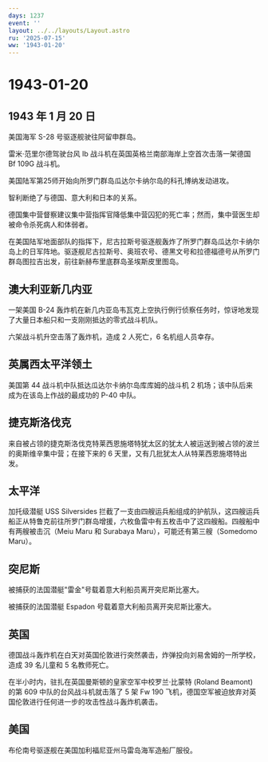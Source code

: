 ```yaml
---
days: 1237
event: ''
layout: ../../layouts/Layout.astro
ru: '2025-07-15'
ww: '1943-01-20'
---
```


# 1943-01-20

## 1943 年 1 月 20 日

美国海军 S-28 号驱逐舰驶往阿留申群岛。

雷米·范里尔德驾驶台风 Ib 战斗机在英国英格兰南部海岸上空首次击落一架德国
Bf 109G 战斗机。

美国陆军第25师开始向所罗门群岛瓜达尔卡纳尔岛的科孔博纳发动进攻。

智利断绝了与德国、意大利和日本的关系。

德国集中营督察建议集中营指挥官降低集中营囚犯的死亡率；然而，集中营医生却被命令杀死病人和体弱者。

在美国陆军地面部队的指挥下，尼古拉斯号驱逐舰轰炸了所罗门群岛瓜达尔卡纳尔岛上的日军阵地。驱逐舰尼古拉斯号、奥班农号、德黑文号和拉德福德号从所罗门群岛图拉吉出发，前往新赫布里底群岛圣埃斯皮里图岛。

## 澳大利亚新几内亚

一架美国 B-24
轰炸机在新几内亚岛韦瓦克上空执行例行侦察任务时，惊讶地发现了大量日本船只和一支刚刚抵达的零式战斗机队。

六架战斗机升空击落了轰炸机，造成 2 人死亡，6 名机组人员幸存。

## 英属西太平洋领土

美国第 44 战斗机中队抵达瓜达尔卡纳尔岛库库姆的战斗机 2
机场；该中队后来成为在该岛上作战的最成功的 P-40 中队。

## 捷克斯洛伐克

来自被占领的捷克斯洛伐克特莱西恩施塔特犹太区的犹太人被运送到被占领的波兰的奥斯维辛集中营；在接下来的
6 天里，又有几批犹太人从特莱西恩施塔特出发。

## 太平洋

加托级潜艇 USS Silversides
拦截了一支由四艘运兵船组成的护航队，这四艘运兵船正从特鲁克前往所罗门群岛增援，六枚鱼雷中有五枚击中了这四艘船。四艘船中有两艘被击沉（Meiu
Maru 和 Surabaya Maru），可能还有第三艘（Somedomo Maru）。

## 突尼斯

被捕获的法国潜艇"雷金"号载着意大利船员离开突尼斯比塞大。

被捕获的法国潜艇 Espadon 号载着意大利船员离开突尼斯比塞大。

## 英国

德国战斗轰炸机在白天对英国伦敦进行突然袭击，炸弹投向刘易舍姆的一所学校，造成
39 名儿童和 5 名教师死亡。

在半小时内，驻扎在英国曼斯顿的皇家空军中校罗兰·比蒙特 (Roland Beamont)
的第 609 中队的台风战斗机就击落了 5 架 Fw 190
飞机，德国空军被迫放弃对英国伦敦进行任何进一步的攻击性战斗轰炸机袭击。

## 美国

布伦南号驱逐舰在美国加利福尼亚州马雷岛海军造船厂服役。